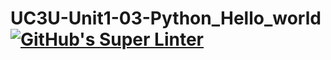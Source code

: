 # UC3U-Unit1-03-Python_Hello_world[![GitHub's Super Linter](https://github.com/Aidan-Moore/UC3U-Unit1-03/workflows/GitHub's%20Super%20Linter/badge.svg)](https://github.com/Aidan-Moore/UC3U-Unit1-03/actions)
